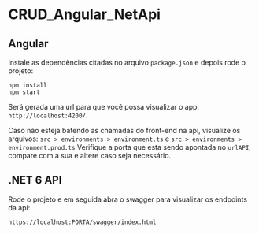 # CRUD_Angular_NetApi

## Angular

Instale as dependências citadas no arquivo `package.json` e depois rode o projeto:

```shell
npm install
npm start
```

Será gerada uma url para que você possa visualizar o app: `http://localhost:4200/`.

Caso não esteja batendo as chamadas do front-end na api, visualize os arquivos:
`src > environments > environment.ts` e `src > environments > environment.prod.ts`
Verifique a porta que esta sendo apontada no `urlAPI`, compare com a sua e altere caso seja necessário. 

## .NET 6 API

Rode o projeto e em seguida abra o swagger para visualizar os endpoints da api:

```shell
https://localhost:PORTA/swagger/index.html
```

